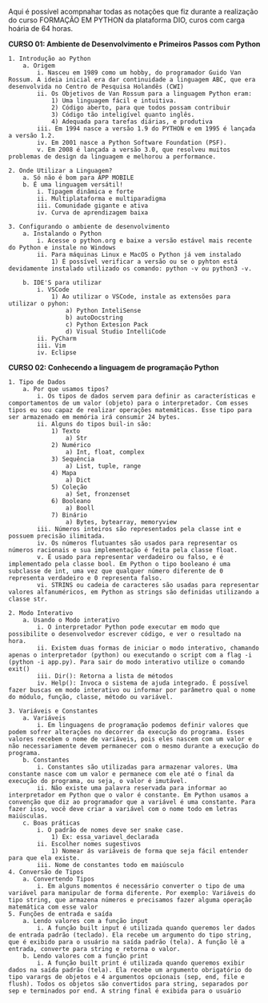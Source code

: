 Aqui é possível acompnahar todas as notações que fiz durante a realização do curso FORMAÇÃO EM PYTHON da plataforma DIO, curos com carga hoária de 64 horas.

**CURSO 01: Ambiente de Desenvolvimento e Primeiros Passos com Python**

    1. Introdução ao Python
		a. Origem
			i. Nasceu em 1989 como um hobby, do programador Guido Van Rossum. A ideia inicial era dar continuidade a linguagem ABC, que era desenvolvida no Centro de Pesquisa Holandês (CWI)
			ii. Os Objetivos de Van Rossum para a linguagem Python eram:
				1) Uma linguagem fácil e intuitiva.
				2) Código aberto, para que todos possam contribuir
				3) Código tão inteligível quanto inglês.
				4) Adequada para tarefas diárias, e produtiva
			iii. Em 1994 nasce a versão 1.9 do PYTHON e em 1995 é lançada a versão 1.2.
			iv. Em 2001 nasce a Python Software Foundation (PSF).
			v. Em 2008 é lançada a versão 3.0, que resolveu muitos problemas de design da linguagem e melhorou a performance.
			
	2. Onde Utilizar a Linguagem?
		a. Só não é bom para APP MOBILE
		b. É uma linguagem versátil!
			i. Tipagem dinâmica e forte
			ii. Multiplataforma e multiparadigma
			iii. Comunidade gigante e ativa
			iv. Curva de aprendizagem baixa
			
	3. Configurando o ambiente de desenvolvimento
		a. Instalando o Python
			i. Acesse o python.org e baixe a versão estável mais recente do Python e instale no Windows
			ii. Para máquinas Linux e MacOS o Python já vem instalado
				1) É possível verificar a versão ou se o pyhton está devidamente instalado utilizado os comando: python -v ou python3 -v.
			
		b. IDE'S para utilizar
			i. VSCode
				1) Ao utilizar o VSCode, instale as extensões para utilizar o pyhon:
					a) Python InteliSense
					b) autoDocstring
					c) Python Extesion Pack
					d) Visual Studio IntelliCode
			ii. PyCharm
			iii. Vim
			iv. Eclipse
		

**CURSO 02: Conhecendo a linguagem de programação Python**

	1. Tipo de Dados
		a. Por que usamos tipos?
			i. Os tipos de dados servem para definir as características e comportamentos de um valor (objeto) para o interpretador. Com esses tipos eu sou capaz de realizar operações matemáticas. Esse tipo para ser armazenado em memória irá consumir 24 bytes.
			ii. Alguns do tipos buil-in são:
				1) Texto
					a) Str
				2) Numérico
					a) Int, float, complex
				3) Sequência
					a) List, tuple, range
				4) Mapa
					a) Dict
				5) Coleção
					a) Set, fronzenset
				6) Booleano
					a) Booll
				7) Binário
					a) Bytes, bytearray, memoryview
			iii. Números inteiros são representados pela classe int e possuem precisão ilimitada.
			iv. Os números flutuantes são usados para representar os números racionais e sua implementação é feita pela classe float.
			v. É usado para representar verdadeiro ou falso, e é implementado pela classe bool. Em Python o tipo booleano é uma subclasse de int, uma vez que qualquer número diferente de 0 representa verdadeiro e 0 representa falso.
			vi. STRINS ou cadeia de caracteres são usadas para representar valores alfanuméricos, em Python as strings são definidas utilizando a classe str.
			
	2. Modo Interativo
		a. Usando o Modo interativo
			i. O interpretador Python pode executar em modo que possibilite o desenvolvedor escrever código, e ver o resultado na hora.
			ii. Existem duas formas de iniciar o modo interativo, chamando apenas o interpretador (python) ou executando o script com a flag -i (python -i app.py). Para sair do modo interativo utilize o comando exit()
			iii. Dir(): Retorna a lista de métodos
			iv. Help(): Invoca o sistema de ajuda integrado. É possível fazer buscas em modo interativo ou informar por parâmetro qual o nome do módulo, função, classe, método ou variável.
			
	3. Variáveis e Constantes
		a. Variáveis
			i. Em linguagens de programação podemos definir valores que podem sofrer alterações no decorrer da execução do programa. Esses valores recebem o nome de variáveis, pois eles nascem com um valor e não necessariamente devem permanecer com o mesmo durante a execução do programa.
		b. Constantes
			i. Constantes são utilizadas para armazenar valores. Uma constante nasce com um valor e permanece com ele até o final da execução do programa, ou seja, o valor é imutável.
			ii. Não existe uma palavra reservada para informar ao interpretador em Python que o valor é constante. Em Python usamos a convenção que diz ao programador que a variável é uma constante. Para fazer isso, você deve criar a variável com o nome todo em letras maiúsculas.
		c. Boas práticas
			i. O padrão de nomes deve ser snake case.
				1) Ex: essa_variavel_declarada
			ii. Escolher nomes sugestivos
				1) Nomear ás variáveis de forma que seja fácil entender para que ela existe.
			iii. Nome de constantes todo em maiúsculo
	4. Conversão de Tipos
		a. Convertendo Tipos
			i. Em alguns momentos é necessário converter o tipo de uma variável para manipular de forma diferente. Por exemplo: Variáveis do tipo string, que armazena números e precisamos fazer alguma operação matemática com esse valor 
	5. Funções de entrada e saída
		a. Lendo valores com a função input
			i. A função built input é utilizada quando queremos ler dados de entrada padrão (teclado). Ela recebe um argumento do tipo string, que é exibido para o usuário na saída padrão (tela). A função lê a entrada, converte para string e retorna o valor.
		b. Lendo valores com a função print
			i. A função built print é utilizada quando queremos exibir dados na saída padrão (tela). Ela recebe um argumento obrigatório do tipo varargs de objetos e 4 argumentos opcionais (sep, end, file e flush). Todos os objetos são convertidos para string, separados por sep e terminados por end. A string final é exibida para o usuário
	
	
			

			

